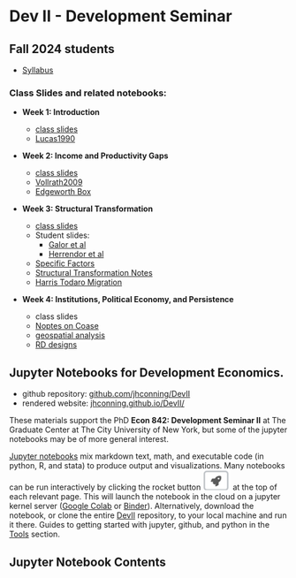 # Dev II - Development Seminar

## Fall 2024 students
- [Syllabus](https://www.dropbox.com/scl/fi/w81pd19jzl4c4nhc8d3n5/E842_DevII_F24.pdf?rlkey=qew4kxyjkdly0riik2iaspuo3&st=wfd7lzz5&dl=0)

### Class Slides and related notebooks:
- **Week 1: Introduction**
  - [class slides](https://www.dropbox.com/scl/fi/ut28a008yy6lwnen227n6/slides_I.pdf?rlkey=l2nglcskkvx5ymi87ejog4ac1&st=lsjnzpoy&dl=0)
  - [Lucas1990](notebooks/Lucas90.ipynb)

- **Week 2: Income and Productivity Gaps**
  - [class slides](https://www.dropbox.com/scl/fi/tzxes778fprtkk20rg74j/slides_2.pdf?rlkey=hac35h5k37dwhwk8nuw2u31p1&st=5pbwfuh2&dl=0)
  - [Vollrath2009](notebooks/Vollrath.ipynb)
  - [Edgeworth Box](notebooks/EdgeworthProduction.ipynb)

- **Week 3:  Structural Transformation**
  - [class slides](https://www.dropbox.com/scl/fi/i0fcy7ynq9tuxwbv8nzdw/slides_structural.pdf?rlkey=1eoyjy7fz8ffctxqixw7656cx&dl=0) 
  - Student slides: 
    - [Galor et al](https://www.dropbox.com/scl/fi/cxgg7fo3jpco21ob0yvwa/wk3_Dev2_Presentation_ThomasLiess.pdf?rlkey=ibx51ba3zuu9pmy1hi8715oah&dl=0)
    - [Herrendor et al](https://www.dropbox.com/scl/fi/u570llyop73c5cbfqip8x/wk3_sadie_Structural-Transformation.pptx?rlkey=vtsdgmoferclxqj9qti4wg1w6&dl=0)
  - [Specific Factors](notebooks/SFM.ipynb)
  - [Structural Transformation Notes](notebooks/StructuralT1.ipynb)
  - [Harris Todaro Migration](notebooks/HarrisTodaro.ipynb)

- **Week 4: Institutions, Political Economy, and Persistence**
  - class slides 
  - [Noptes on Coase](notebooks/Coase.ipynb)
  - [geospatial analysis](notebooks/Fenske.ipynb)
  - [RD designs](notebooks/RDD_R.ipynb)


## Jupyter Notebooks for Development Economics.

- github repository: [github.com/jhconning/DevII](https://github.com/jhconning/DevII21)
- rendered website: [jhconning.github.io/DevII/](https://jhconning.github.io/DevII21/) 

These materials support the PhD **Econ 842: Development Seminar II** at The Graduate Center at The City University of New York, but some of the jupyter notebooks may be of more general interest.  


[Jupyter notebooks](https://jupyter.org) mix markdown text, math, and executable code (in python, R, and stata) to produce output and visualizations. Many notebooks can be run interactively by clicking the rocket button ![](media/launch_button.png) at the top of each relevant page. This will launch the notebook in the cloud on a jupyter kernel server ([Google Colab](https://colab.research.google.com/notebooks/intro.ipynb?utm_source=scs-index) or [Binder](https://mybinder.org)). Alternatively, download the notebook, or clone the entire [DevII](https://github.com/jhconning/DevII21) repository, to your local machine and run it there. Guides to getting started with jupyter, github, and python in the [Tools](notebooks/tools.md) section.

## Jupyter Notebook Contents

```{tableofcontents}
```

